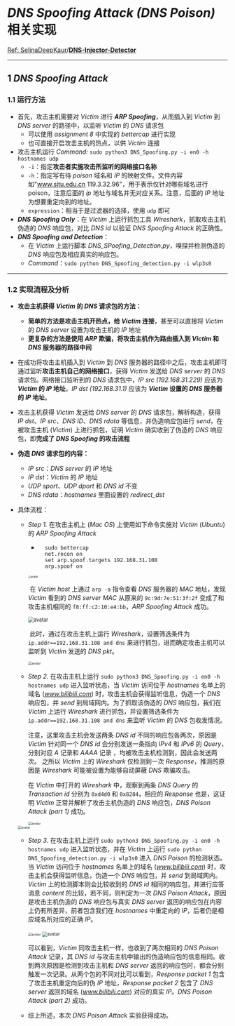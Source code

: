 # *DNS Spoofing Attack (DNS Poison)* 相关实现

[Ref: SelinaDeepKaur](https://github.com/SelinaDeepKaur)/**[DNS-Injector-Detector](https://github.com/SelinaDeepKaur/DNS-Injector-Detector)**

-----



## 1 *DNS Spoofing Attack*

### 1.1 运行方法

- 首先，攻击主机需要对 *Victim* 进行 ***ARP Spoofing***，从而插入到 *Victim* 到 *DNS server* 的路径中，以监听 *Victim* 的 *DNS* 请求包
    - 可以使用 *assignment 8* 中实现的 *bettercap* 进行实现
    - 也可直接开启攻击主机的热点，以供 *Victim* 连接
- 攻击主机运行 *Command:*  `sudo python3 DNS_Spoofing.py -i en0 -h hostnames udp`
    - `-i`：指定**攻击者实施攻击所监听的网络接口名称**
    - `-h`：指定写有待 *poison* 域名和 *IP* 的映射文件。文件内容如"www.sjtu.edu.cn 119.3.32.96"，用于表示仅针对哪些域名进行poison，注意后面的 *ip* 地址与域名并无对应关系。注意，后面的 *IP* 地址为想要重定向到的地址。
    - `expression`：相当于是过滤器的选择，使用 `udp` 即可
- ***DNS Spoofing Only***：在 *Victim* 上运行抓包工具 *Wireshark*，抓取攻击主机伪造的 *DNS* 响应包，对比 *DNS id* 以验证 *DNS Spoofing Attack* 的正确性。 
- ***DNS Spoofing and Detection***：
    - 在 *Victim* 上运行脚本 *DNS_SPoofing_Detection.py*，嗅探并检测伪造的 *DNS* 响应包及相应真实的响应包。
    - *Command*：`sudo python DNS_Spoofing_detection.py -i wlp3s0 `

-------



### 1.2 实现流程及分析

- **攻击主机获得 *Victim* 的 *DNS* 请求包的方法：**
  
    - **简单的方法是攻击主机开热点，给 *Victim* 连接**，甚至可以直接将 *Victim* 的 *DNS server* 设置为攻击主机的 *IP* 地址
    - **更复杂的方法是使用 *ARP* 欺骗，将攻击主机作为路由插入到 *Victim* 和 *DNS* 服务器的路径中间**
    
- 在成功将攻击主机插入到 *Victim* 到 *DNS* 服务器的路径中之后，攻击主机即可通过监听**攻击主机自己的网络接口**，获得 *Victim* 发送给 *DNS server* 的 *DNS* 请求包。网络接口监听到的 *DNS* 请求包中，*IP src (192.168.31.229)* 应该为***Victim* 的 *IP* 地址**，*IP dst (192.168.31.1)* 应该为 ***Victim* 设置的 *DNS* 服务器的 *IP* 地址**。

- 攻击主机获得 *Victim* 发送给 *DNS server* 的 *DNS* 请求包，解析构造，获得 *IP dst*、*IP src*、*DNS ID*、*DNS rdata* 等信息，并伪造响应包进行 *send*，在被攻击主机 (*Victim*) 上进行抓包，证明 *Victim* 确实收到了伪造的 *DNS* 响应包，即**完成了 *DNS Spoofing* 的攻击流程**

- **伪造 *DNS* 请求包的内容：**
    -  *IP src*：*DNS server* 的 *IP* 地址  
    - *IP dst*：*Victim* 的 *IP* 地址
    - *UDP sport*、*UDP dport* 和 *DNS id* 不变
    - *DNS rdata*：*hostnames* 里面设置的 *redirect_dst*
    
- 具体流程：

    - *Step 1.* 在攻击主机上 (*Mac OS*) 上使用如下命令实施对 *Victim* (*Ubuntu*) 的 *ARP Spoofing Attack*

        - ```shell
            sudo bettercap
            net.recon on
            set arp.spoof.targets 192.168.31.108
            arp.spoof on
            ```

        <img src="./cut/截屏2021-05-11 下午9.08.21.png" alt="avatar" style="zoom:40%;" />

        ​		在 *Victim host* 上通过 `arp -a` 指令查看 *DNS* 服务器的 *MAC* 地址，发现 *Victim* 看到的 *DNS server MAC* 从原来的 `9c:9d:7e:51:3f:2f` 变成了和攻击主机相同的 `f8:ff:c2:10:e4:bb`，*ARP Spoofing Attack* 成功。

        <img src="./cut/截图_2021-05-11_21-07-48.png" alt="avatar" style="zoom:80%;" />

        ​		此时，通过在攻击主机上运行 *Wireshark*，设置筛选条件为 `ip.addr==192.168.31.108 and dns` 来进行抓包，进而确定攻击主机可以监听到 *Victim* 发送的 *DNS pkt*。

        <img src="./cut/截屏2021-05-11 下午9.09.10.png" alt="avatar" style="zoom:50%;" />

        

    - *Step 2.* 在攻击主机上运行 `sudo python3 DNS_Spoofing.py -i en0 -h hostnames udp` 进入监听状态，当 *Victim* 访问位于 *hostnames* 名单上的域名 (*www.bilibili.com*) 时，攻击主机会获得监听信息，伪造一个 *DNS* 响应包，并 *send* 到局域网内。为了抓取该伪造的 *DNS* 响应包，我们在 *Victim* 上运行 *Wireshark* 进行抓包，并设置筛选条件为 `ip.addr==192.168.31.108 and dns` 来监听 *Victim* 的 *DNS* 包收发情况。

        注意，这里攻击主机会发送两条 *DNS id* 不同的响应包各两次，原因是 *Victim* 针对同一个 *DNS id* 会分别发送一条指向 *IPv4* 和 *IPv6* 的 *Query*，分别对应 *A* 记录和 *AAAA* 记录 ，均被攻击主机检测到，因此会发送两次。 之所以 *Victim* 上的 *Wireshark* 仅检测到一次 *Response*，推测的原因是 *Wireshark* 可能被设置为能够自动屏蔽 *DNS* 欺骗攻击。

        在 *Victim* 中打开的 *Wireshark* 中，观察到两条 *DNS Query* 的 *Transaction id* 分别为 `0xd4d0` 和 `0x8284`，相应的 *Response* 也是，这证明 *Victim* 正常并解析了攻击主机伪造的 *DNS* 响应包，*DNS Poison Attack (part 1)* 成功。 

        <img src="./cut/截屏2021-05-11 下午9.24.24.png" alt="avatar" style="zoom:50%;" />

    <img src="./cut/截图_2021-05-11_21-23-57.png" alt="avatar" style="zoom:50%;" />

    

    - *Step 3.* 在攻击主机上运行 `sudo python3 DNS_Spoofing.py -i en0 -h hostnames udp` 进入监听状态，并在 *Victim* 上运行 `sudo python DNS_Spoofing_detection.py -i wlp3s0` 进入 *DNS Poison* 的检测状态。当 *Victim* 访问位于 *hostnames* 名单上的域名 (*www.bilibili.com*) 时，攻击主机会获得监听信息，伪造一个 *DNS* 响应包，并 *send* 到局域网内。*Victim* 上的检测脚本则会比较收到的 *DNS id* 相同的响应包，并进行应答消息 *content* 的比较，若不同，则判定为一次 *DNS Poison Attack*，原因是攻击主机伪造的 *DNS* 响应包与真实 *DNS server* 返回的响应包在内容上仍有所差异，前者包含我们在 *hostnames* 中重定向的 *IP*，后者仍是相应域名所对应的正确 *IP*。

        <img src="./cut/截屏2021-05-11 下午9.27.18.png" alt="avatar" style="zoom:50%;" />

        <img src="./cut/截图_2021-05-11_21-27-29.png" alt="avatar" style="zoom:70%;" />

        可以看到，*Victim* 同攻击主机一样，也收到了两次相同的 *DNS Poison Attack* 记录，其 *DNS id* 与攻击主机中输出的伪造响应包的信息相同。收到两次原因是检测到攻击主机和 *DNS server* 返回的响应包时，都会分别触发一次记录。从两个包的不同对比可以看到，*Response packet 1* 包含了攻击主机重定向后的伪 *IP* 地址，*Response packet 2* 包含了 *DNS server* 返回的域名 (*www.bilibili.com*) 对应的真实 *IP*。*DNS Poison Attack (part 2)* 成功。 

    - 综上所述，本次 *DNS Poison Attack* 实验获得成功。



